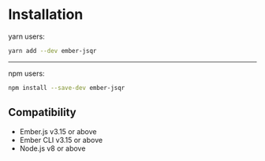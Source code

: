 # Installation

yarn users:
```bash
yarn add --dev ember-jsqr
```

------------------------------------

npm users:
```bash
npm install --save-dev ember-jsqr
```

## Compatibility

* Ember.js v3.15 or above
* Ember CLI v3.15 or above
* Node.js v8 or above

